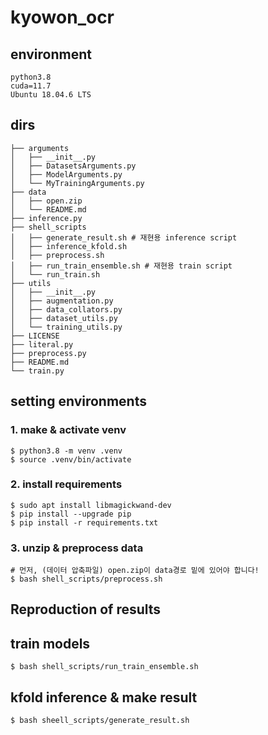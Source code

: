 # kyowon_ocr

## environment
```
python3.8
cuda=11.7
Ubuntu 18.04.6 LTS
```
## dirs 
```
├── arguments
│   ├── __init__.py
│   ├── DatasetsArguments.py
│   ├── ModelArguments.py
│   └── MyTrainingArguments.py
├── data
│   ├── open.zip
│   └── README.md
├── inference.py
├── shell_scripts
│   ├── generate_result.sh # 재현용 inference script
│   ├── inference_kfold.sh
│   ├── preprocess.sh
│   ├── run_train_ensemble.sh # 재현용 train script
│   └── run_train.sh
├── utils
│   ├── __init__.py
│   ├── augmentation.py
│   ├── data_collators.py
│   ├── dataset_utils.py
│   └── training_utils.py
├── LICENSE
├── literal.py
├── preprocess.py
├── README.md
└── train.py
```
## setting environments
### 1. make & activate venv
```
$ python3.8 -m venv .venv
$ source .venv/bin/activate
```
### 2. install requirements
```
$ sudo apt install libmagickwand-dev
$ pip install --upgrade pip
$ pip install -r requirements.txt
```
### 3. unzip & preprocess data
```
# 먼저, (데이터 압축파일) open.zip이 data경로 밑에 있어야 합니다!
$ bash shell_scripts/preprocess.sh
```

## Reproduction of results
## train models
```
$ bash shell_scripts/run_train_ensemble.sh
```

## kfold inference & make result
```
$ bash sheell_scripts/generate_result.sh
```

